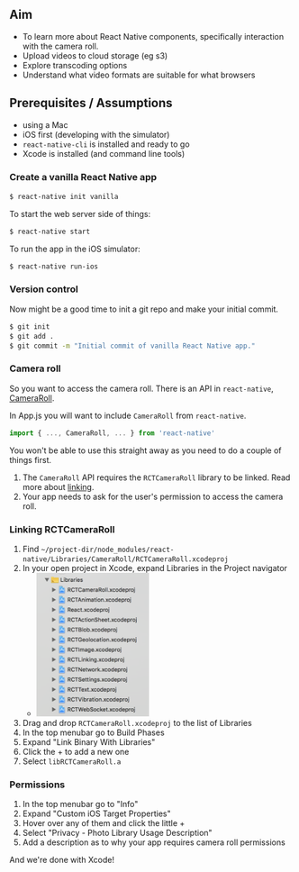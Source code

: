 ## Aim

- To learn more about React Native components, specifically interaction with the camera roll.
- Upload videos to cloud storage (eg s3)
- Explore transcoding options
- Understand what video formats are suitable for what browsers

## Prerequisites / Assumptions

- using a Mac
- iOS first (developing with the simulator)
- `react-native-cli` is installed and ready to go
- Xcode is installed (and command line tools)

### Create a vanilla React Native app

```bash
$ react-native init vanilla
```

To start the web server side of things:

```bash
$ react-native start
```

To run the app in the iOS simulator:

```bash
$ react-native run-ios
```

### Version control

Now might be a good time to init a git repo and make your initial commit.

```bash
$ git init
$ git add .
$ git commit -m "Initial commit of vanilla React Native app."
```

### Camera roll

So you want to access the camera roll.  There is an API in `react-native`, [CameraRoll](https://facebook.github.io/react-native/docs/cameraroll.html).

In App.js you will want to include `CameraRoll` from `react-native`.

```javascript
import { ..., CameraRoll, ... } from 'react-native'
```

You won't be able to use this straight away as you need to do a couple of things first.

1. The `CameraRoll` API requires the `RCTCameraRoll` library to be linked.  Read more about [linking](https://facebook.github.io/react-native/docs/linking-libraries-ios).
1. Your app needs to ask for the user's permission to access the camera roll.

### Linking RCTCameraRoll

1. Find `~/project-dir/node_modules/react-native/Libraries/CameraRoll/RCTCameraRoll.xcodeproj`
1. In your open project in Xcode, expand Libraries in the Project navigator
    - <img alt="libs" width=200 src="libs.png">
1. Drag and drop `RCTCameraRoll.xcodeproj` to the list of Libraries
1. In the top menubar go to Build Phases
1. Expand "Link Binary With Libraries"
1. Click the + to add a new one
1. Select `libRCTCameraRoll.a`

### Permissions

1. In the top menubar go to "Info"
1. Expand "Custom iOS Target Properties"
1. Hover over any of them and click the little +
1. Select "Privacy - Photo Library Usage Description"
1. Add a description as to why your app requires camera roll permissions

And we're done with Xcode!
